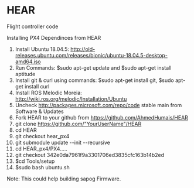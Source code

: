 # HEAR
Flight controller code

Installing PX4 Dependinces from HEAR
1. Install Ubuntu 18.04.5: http://old-releases.ubuntu.com/releases/bionic/ubuntu-18.04.5-desktop-amd64.iso
2. Run Commands: $sudo apt-get update and $sudo apt-get install aptitude
3. Install git & curl using commands: $sudo apt-get install git, $sudo apt-get install curl
4. Install ROS Melodic Moreia: http://wiki.ros.org/melodic/Installation/Ubuntu
5. Uncheck http://packages.microsoft.com/repo/code stable main from Software & Updates
6. Fork HEAR to your github from https://github.com/AhmedHumais/HEAR
7. git clone https://github.com/"YourUserName"/HEAR
8. cd HEAR
9. git checkout hear_px4
10. git submodule update --init --recursive
11. cd HEAR_px4/PX4.....
12. git checkout 342e0da7961f9a3301706ed3835cfc163b14b2ed
13. $cd Tools/setup
14. $sudo bash ubuntu.sh

Note: This could help building sapog Firmware.
